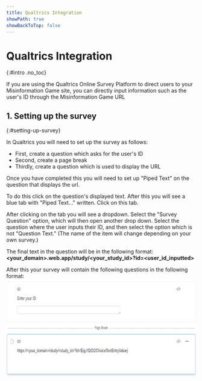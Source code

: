 ```yaml
---
title: Qualtrics Integration
showPath: true
showBackToTop: false
---
```


# Qualtrics Integration
{:#intro .no_toc}

If you are using the Qualtrics Online Survey Platform to direct
users to your Misinformation Game site, you can directly input
information such as the user's ID through the Misinformation 
Game URL 



## 1. Setting up the survey
{:#setting-up-survey}

In Qualtrics you will need to set up the survey as follows: 
- First, create a question which asks for the user's ID
- Second, create a page break
- Thirdly, create a question which is used to display the URL

Once you have completed this you will need to set up "Piped Text"
on the question that displays the url. 

To do this click on the question's displayed text. After this you 
will see a blue tab with "Piped Text..." written. Click on this tab. 

After clicking on the tab you will see a dropdown. Select the "Survey
Question" option, which will then open another drop down. Select the
question where the user inputs their ID, and then select the option
which is not "Question Text." 
(The name of the item will change depending on your own survey.)

The final text in the question will be in the following format:
<b><your_domain>.web.app/study/<your_study_id>?id=<user_id_inputted></b>

After this your survey will contain the following questions in the 
following format:
<img src="screenshots/Qualtrics-Example.png" alt="Example Qualtrics Survey" height="258" />
